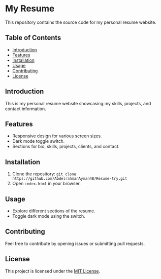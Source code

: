 # My Resume

This repository contains the source code for my personal resume website.

## Table of Contents
- [Introduction](#introduction)
- [Features](#features)
- [Installation](#installation)
- [Usage](#usage)
- [Contributing](#contributing)
- [License](#license)

## Introduction

This is my personal resume website showcasing my skills, projects, and contact information.

## Features

- Responsive design for various screen sizes.
- Dark mode toggle switch.
- Sections for bio, skills, projects, clients, and contact.

## Installation

1. Clone the repository: `git clone https://github.com/AbdelrahmanAyman48/Resume-try.git`
2. Open `index.html` in your browser.

## Usage

- Explore different sections of the resume.
- Toggle dark mode using the switch.

## Contributing

Feel free to contribute by opening issues or submitting pull requests.

## License

This project is licensed under the [MIT License](LICENSE).
